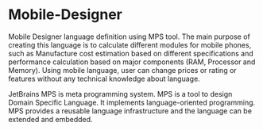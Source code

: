 # Mobile-Designer
Mobile Designer language definition using MPS tool. The main purpose of creating this language is to calculate different modules for mobile phones, such as Manufacture cost estimation based on different specifications and performance calculation based on major components (RAM, Processor and Memory). Using mobile language, user can change prices or rating or features without any technical knowledge about language.

JetBrains MPS is meta programming system. MPS is a tool to design Domain Specific Language. It implements language-oriented programming. MPS provides a reusable language infrastructure and the language can be extended and embedded.
